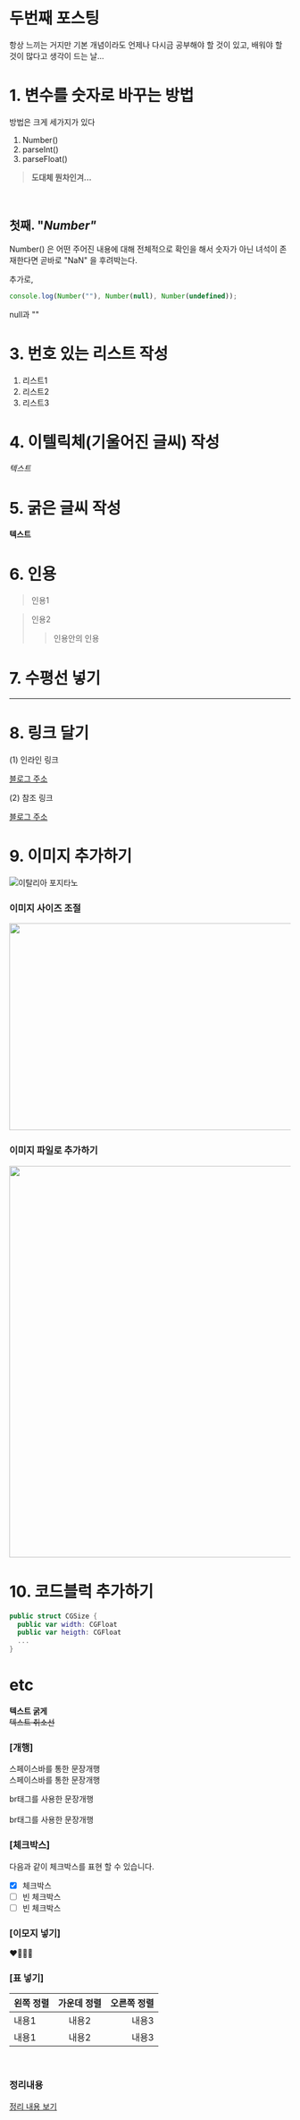 # 두번째 포스팅

항상 느끼는 거지만 기본 개념이라도 언제나 다시금 공부해야 할 것이 있고, 배워야 할 것이 많다고 생각이 드는 날...

# 1. 변수를 숫자로 바꾸는 방법

방법은 크게 세가지가 있다

1. Number()
2. parseInt()
3. parseFloat()

> **도대체 뭔차인겨...**

<br>

## 첫째. "_Number"_

Number() 은 어떤 주어진 내용에 대해 전체적으로 확인을 해서 숫자가 아닌 녀석이 존재한다면 곧바로 "NaN" 을 후려박는다.

추가로,

```javascript
console.log(Number(""), Number(null), Number(undefined));
```

null과 ""
<br>

# 3. 번호 있는 리스트 작성

1. 리스트1
2. 리스트2
3. 리스트3

# 4. 이텔릭체(기울어진 글씨) 작성

_텍스트_

# 5. 굵은 글씨 작성

**텍스트**

# 6. 인용

> 인용1

> 인용2
>
> > 인용안의 인용

# 7. 수평선 넣기

---

# 8. 링크 달기

(1) 인라인 링크

[블로그 주소](https://lsh424.tistory.com/)

(2) 참조 링크

[블로그 주소][blog]

[blog]: https://lsh424.tistory.com/

# 9. 이미지 추가하기

![이탈리아 포지타노](https://user-images.githubusercontent.com/31477658/85016059-f962aa80-b1a3-11ea-8c91-dacba2666b78.jpeg)

### 이미지 사이즈 조절

<img src="https://user-images.githubusercontent.com/31477658/85016059-f962aa80-b1a3-11ea-8c91-dacba2666b78.jpeg"  width="700" height="370">

### 이미지 파일로 추가하기

<img src="Capri_Island.jpeg" width="700">

# 10. 코드블럭 추가하기

```swift
public struct CGSize {
  public var width: CGFloat
  public var heigth: CGFloat
  ...
}
```

# etc

**텍스트 굵게**  
~~텍스트 취소선~~

### [개행]

스페이스바를 통한 문장개행  
스페이스바를 통한 문장개행

br태그를 사용한 문장개행
<br>
<br>
br태그를 사용한 문장개행

### [체크박스]

다음과 같이 체크박스를 표현 할 수 있습니다.

- [x] 체크박스
- [ ] 빈 체크박스
- [ ] 빈 체크박스

### [이모지 넣기]

❤️💜💙🤍

### [표 넣기]

| 왼쪽 정렬 | 가운데 정렬 | 오른쪽 정렬 |
| :-------- | :---------: | ----------: |
| 내용1     |    내용2    |       내용3 |
| 내용1     |    내용2    |       내용3 |

<br>

### 정리내용

[정리 내용 보기](https://lsh424.tistory.com/37)
